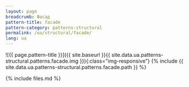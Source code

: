```yaml
---
layout: page
breadcrumb: Фасад
pattern-title: facade
pattern-category: patterns-structural
permalink: /ua/structural/facade/
lang: ua
---
```


![{{ page.pattern-title }}]({{ site.baseurl }}{{ site.data.ua.patterns-structural.patterns.facade.img }}){:class="img-responsive"}
{% include {{ site.data.ua.patterns-structural.patterns.facade.path }} %}

{% include files.md %}
